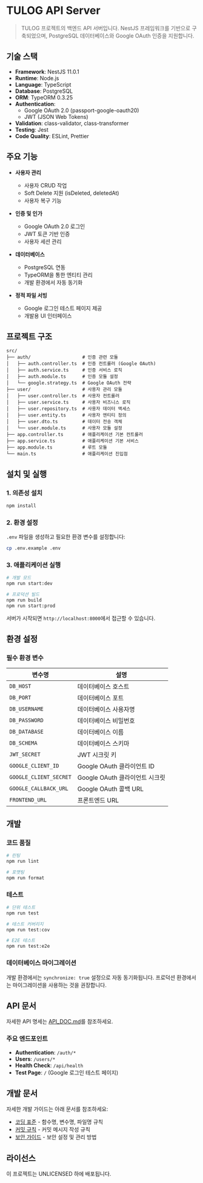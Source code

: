 # TULOG API Server

> TULOG 프로젝트의 백엔드 API 서버입니다. NestJS 프레임워크를 기반으로 구축되었으며, PostgreSQL 데이터베이스와 Google OAuth 인증을 지원합니다.

## 기술 스택

- **Framework**: NestJS 11.0.1
- **Runtime**: Node.js
- **Language**: TypeScript
- **Database**: PostgreSQL
- **ORM**: TypeORM 0.3.25
- **Authentication**:
  - Google OAuth 2.0 (passport-google-oauth20)
  - JWT (JSON Web Tokens)
- **Validation**: class-validator, class-transformer
- **Testing**: Jest
- **Code Quality**: ESLint, Prettier

## 주요 기능

- **사용자 관리**
  - 사용자 CRUD 작업
  - Soft Delete 지원 (isDeleted, deletedAt)
  - 사용자 복구 기능

- **인증 및 인가**
  - Google OAuth 2.0 로그인
  - JWT 토큰 기반 인증
  - 사용자 세션 관리

- **데이터베이스**
  - PostgreSQL 연동
  - TypeORM을 통한 엔티티 관리
  - 개발 환경에서 자동 동기화

- **정적 파일 서빙**
  - Google 로그인 테스트 페이지 제공
  - 개발용 UI 인터페이스

## 프로젝트 구조

```
src/
├── auth/                   # 인증 관련 모듈
│   ├── auth.controller.ts  # 인증 컨트롤러 (Google OAuth)
│   ├── auth.service.ts     # 인증 서비스 로직
│   ├── auth.module.ts      # 인증 모듈 설정
│   └── google.strategy.ts  # Google OAuth 전략
├── user/                   # 사용자 관리 모듈
│   ├── user.controller.ts  # 사용자 컨트롤러
│   ├── user.service.ts     # 사용자 비즈니스 로직
│   ├── user.repository.ts  # 사용자 데이터 액세스
│   ├── user.entity.ts      # 사용자 엔티티 정의
│   ├── user.dto.ts         # 데이터 전송 객체
│   └── user.module.ts      # 사용자 모듈 설정
├── app.controller.ts       # 애플리케이션 기본 컨트롤러
├── app.service.ts          # 애플리케이션 기본 서비스
├── app.module.ts           # 루트 모듈
└── main.ts                 # 애플리케이션 진입점
```

## 설치 및 실행

### 1. 의존성 설치

```bash
npm install
```

### 2. 환경 설정

`.env` 파일을 생성하고 필요한 환경 변수를 설정합니다:

```bash
cp .env.example .env
```

### 3. 애플리케이션 실행

```bash
# 개발 모드
npm run start:dev

# 프로덕션 빌드
npm run build
npm run start:prod
```

서버가 시작되면 `http://localhost:8000`에서 접근할 수 있습니다.

## 환경 설정

### 필수 환경 변수

| 변수명                 | 설명                           |
| ---------------------- | ------------------------------ |
| `DB_HOST`              | 데이터베이스 호스트            |
| `DB_PORT`              | 데이터베이스 포트              |
| `DB_USERNAME`          | 데이터베이스 사용자명          |
| `DB_PASSWORD`          | 데이터베이스 비밀번호          |
| `DB_DATABASE`          | 데이터베이스 이름              |
| `DB_SCHEMA`            | 데이터베이스 스키마            |
| `JWT_SECRET`           | JWT 시크릿 키                  |
| `GOOGLE_CLIENT_ID`     | Google OAuth 클라이언트 ID     |
| `GOOGLE_CLIENT_SECRET` | Google OAuth 클라이언트 시크릿 |
| `GOOGLE_CALLBACK_URL`  | Google OAuth 콜백 URL          |
| `FRONTEND_URL`         | 프론트엔드 URL                 |

## 개발

### 코드 품질

```bash
# 린팅
npm run lint

# 포맷팅
npm run format
```

### 테스트

```bash
# 단위 테스트
npm run test

# 테스트 커버리지
npm run test:cov

# E2E 테스트
npm run test:e2e
```

### 데이터베이스 마이그레이션

개발 환경에서는 `synchronize: true` 설정으로 자동 동기화됩니다.
프로덕션 환경에서는 마이그레이션을 사용하는 것을 권장합니다.

## API 문서

자세한 API 명세는 [API_DOC.md](./API_DOC.md)를 참조하세요.

### 주요 엔드포인트

- **Authentication**: `/auth/*`
- **Users**: `/users/*`
- **Health Check**: `/api/health`
- **Test Page**: `/` (Google 로그인 테스트 페이지)

## 개발 문서

자세한 개발 가이드는 아래 문서를 참조하세요:

- [코딩 표준](./docs/CODING_STANDARDS.md) - 함수명, 변수명, 파일명 규칙
- [커밋 규칙](./docs/COMMIT_RULES.md) - 커밋 메시지 작성 규칙
- [보안 가이드](./docs/SECURITY.md) - 보안 설정 및 관리 방법

## 라이선스

이 프로젝트는 UNLICENSED 하에 배포됩니다.
